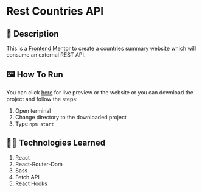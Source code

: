 # Rest Countries API

## 📄 Description
This is a [Frontend Mentor](https://www.frontendmentor.io/challenges/rest-countries-api-with-color-theme-switcher-5cacc469fec04111f7b848ca) to create a countries summary website which will consume an external REST API.

## 🖼 How To Run
You can click [here](https://yeahitsaman.github.io/Rest-Countries-API/) for live preview or the website or you can download the project and follow the steps:
1. Open terminal
2. Change directory to the downloaded project
3. Type `npm start`
   
## 🐱‍💻 Technologies Learned
1. React
2. React-Router-Dom
3. Sass
4. Fetch API
5. React Hooks